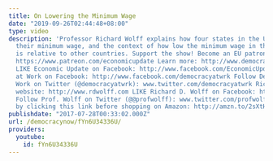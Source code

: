 ```yaml
---
title: On Lowering the Minimum Wage
date: "2019-09-26T02:44:48+08:00"
type: video
description: 'Professor Richard Wolff explains how four states in the U.S. are lowering
  their minimum wage, and the context of how low the minimum wage in the United States
  is relative to other countries. Support the show! Become an EU patron on Patreon:
  https://www.patreon.com/economicupdate Learn more: http://www.democracyatwork.info/econo...
  LIKE Economic Update on Facebook: http://www.facebook.com/EconomicUpdate LIKE Democracy
  at Work on Facebook: http://www.facebook.com/democracyatwrk Follow Democracy at
  Work on Twitter (@democracyatwrk): www.twitter.com/democracyatwrk Richard D. Wolff''s
  website: http://www.rdwolff.com LIKE Richard D. Wolff on Facebook: http://www.facebook.com/RichardDWolff
  Follow Prof. Wolff on Twitter (@@profwolff): www.twitter.com/profwolff Support d@w
  by clicking this link before shopping on Amazon: http://amzn.to/2sXtHVa'
publishdate: "2017-07-28T00:33:02.000Z"
url: /democracynow/fYn6U34336U/
providers:
  youtube:
    id: fYn6U34336U
---
```

